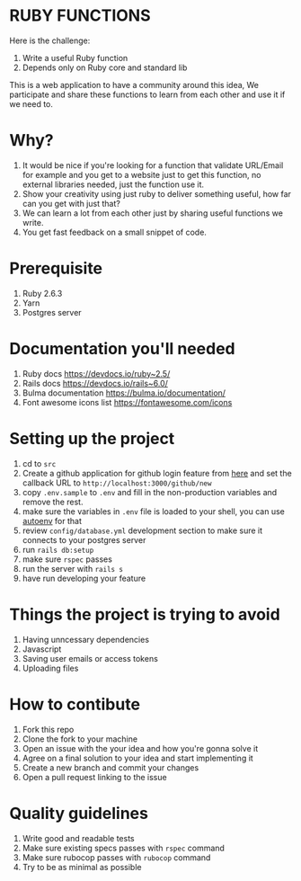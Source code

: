 RUBY FUNCTIONS
==============

Here is the challenge:

1. Write a useful Ruby function
2. Depends only on Ruby core and standard lib

This is a web application to have a community around this idea,
We participate and share these functions to learn from each other
and use it if we need to.

# Why?

1. It would be nice if you're looking for a function that validate URL/Email for example and you get to a website just to get this function, no external libraries needed, just the function use it.
2. Show your creativity using just ruby to deliver something useful, how far can you get with just that?
3. We can learn a lot from each other just by sharing useful functions we write.
4. You get fast feedback on a small snippet of code.

# Prerequisite

1. Ruby 2.6.3
1. Yarn
1. Postgres server

# Documentation you'll needed

1. Ruby docs https://devdocs.io/ruby~2.5/
1. Rails docs https://devdocs.io/rails~6.0/
1. Bulma documentation https://bulma.io/documentation/
1. Font awesome icons list https://fontawesome.com/icons

# Setting up the project

1. cd to `src`
1. Create a github application for github login feature from [here](https://github.com/settings/developers) and set the callback URL to `http://localhost:3000/github/new`
1. copy `.env.sample` to `.env` and fill in the non-production variables and remove the rest.
1. make sure the variables in `.env` file is loaded to your shell, you can use [autoenv](https://github.com/inishchith/autoenv) for that
1. review `config/database.yml` development section to make sure it connects to your postgres server
1. run `rails db:setup`
1. make sure `rspec` passes
1. run the server with `rails s`
1. have run developing your feature

# Things the project is trying to avoid

1. Having unncessary dependencies
1. Javascript
1. Saving user emails or access tokens
1. Uploading files

# How to contibute

1. Fork this repo
1. Clone the fork to your machine
1. Open an issue with the your idea and how you're gonna solve it
1. Agree on a final solution to your idea and start implementing it
1. Create a new branch and commit your changes
1. Open a pull request linking to the issue


# Quality guidelines

1. Write good and readable tests
1. Make sure existing specs passes with `rspec` command
1. Make sure rubocop passes with `rubocop` command
1. Try to be as minimal as possible
